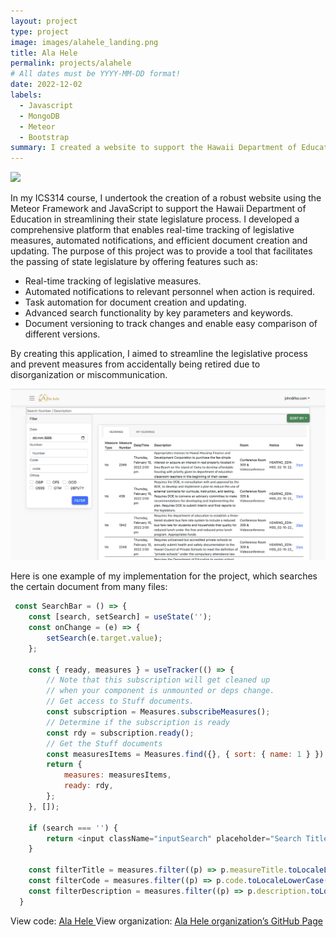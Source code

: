```yaml
---
layout: project
type: project
image: images/alahele_landing.png
title: Ala Hele
permalink: projects/alahele
# All dates must be YYYY-MM-DD format!
date: 2022-12-02
labels:
  - Javascript
  - MongoDB
  - Meteor
  - Bootstrap
summary: I created a website to support the Hawaii Department of Education in streamlining their state legislature process using Meteor Framework and JavaScript.
---
```



<img class="ui centered image large rounded" src="../images/alahele_landing.png">


In my ICS314 course, I undertook the creation of a robust website using the Meteor Framework and JavaScript to support the Hawaii Department of Education in streamlining their state legislature process. I developed a comprehensive platform that enables real-time tracking of legislative measures, automated notifications, and efficient document creation and updating. The purpose of this project was to provide a tool that facilitates the passing of state legislature by offering features such as:

* Real-time tracking of legislative measures.
* Automated notifications to relevant personnel when action is required.
* Task automation for document creation and updating.
* Advanced search functionality by key parameters and keywords.
* Document versioning to track changes and enable easy comparison of different versions.

By creating this application, I aimed to streamline the legislative process and prevent measures from accidentally being retired due to disorganization or miscommunication.

<img class="ui medium right floated rounded image" src="../images/alahele_list.png">

Here is one example of my implementation for the project, which searches the certain document from many files:
```js
 const SearchBar = () => {
    const [search, setSearch] = useState('');
    const onChange = (e) => {
        setSearch(e.target.value);
    };

    const { ready, measures } = useTracker(() => {
        // Note that this subscription will get cleaned up
        // when your component is unmounted or deps change.
        // Get access to Stuff documents.
        const subscription = Measures.subscribeMeasures();
        // Determine if the subscription is ready
        const rdy = subscription.ready();
        // Get the Stuff documents
        const measuresItems = Measures.find({}, { sort: { name: 1 } }).fetch();
        return {
            measures: measuresItems,
            ready: rdy,
        };
    }, []);

    if (search === '') {
        return <input className="inputSearch" placeholder="Search Title / Code" type="text" value={search} onChange={onChange} />;
    }

    const filterTitle = measures.filter((p) => p.measureTitle.toLocaleLowerCase().includes(search.toLocaleLowerCase()));
    const filterCode = measures.filter((p) => p.code.toLocaleLowerCase().includes(search.toLocaleLowerCase()));
    const filterDescription = measures.filter((p) => p.description.toLocaleLowerCase().includes(search.toLocaleLowerCase()));
  }
```

View code: <a href="https://github.com/alahele/alahele">
Ala Hele </a>
View organization: <a href="https://alahele.github.io/"> Ala Hele organization’s GitHub Page </a>




  
  
